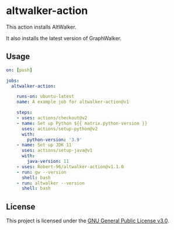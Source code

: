 # altwalker-action

This action installs AltWalker.

It also installs the latest version of GraphWalker.

## Usage

```yml
on: [push]

jobs:
  altwalker-action:

    runs-on: ubuntu-latest
    name: A example job for altwalker-action@v1

    steps:
    - uses: actions/checkout@v2
    - name: Set up Python ${{ matrix.python-version }}
      uses: actions/setup-python@v2
      with:
        python-version: '3.9'
    - name: Set up JDK 11
      uses: actions/setup-java@v1
      with:
        java-version: 11
    - uses: Robert-96/altwalker-action@v1.1.0
    - run: gw --version
      shell: bash
    - run: altwalker --version
      shell: bash
```

## License

This project is licensed under the [GNU General Public License v3.0](https://github.com/Robert-96/altwalker-action/blob/main/LICENSE).